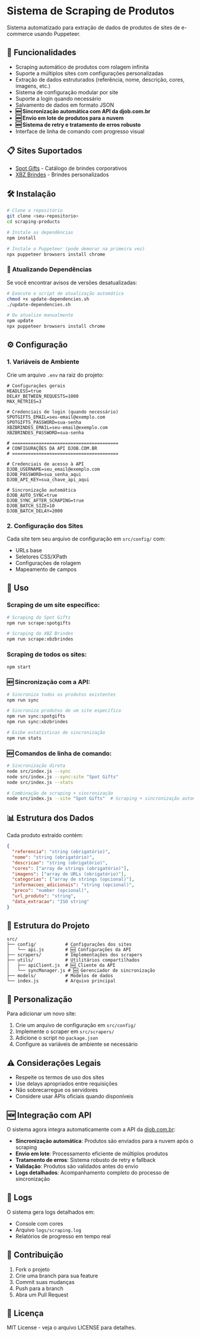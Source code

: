 # Sistema de Scraping de Produtos

Sistema automatizado para extração de dados de produtos de sites de e-commerce usando Puppeteer.

## 🚀 Funcionalidades

- Scraping automático de produtos com rolagem infinita
- Suporte a múltiplos sites com configurações personalizadas
- Extração de dados estruturados (referência, nome, descrição, cores, imagens, etc.)
- Sistema de configuração modular por site
- Suporte a login quando necessário
- Salvamento de dados em formato JSON
- **🆕 Sincronização automática com API da djob.com.br**
- **🆕 Envio em lote de produtos para a nuvem**
- **🆕 Sistema de retry e tratamento de erros robusto**
- Interface de linha de comando com progresso visual

## 📋 Sites Suportados

- [Spot Gifts](https://www.spotgifts.com.br/pt/catalogo/) - Catálogo de brindes corporativos
- [XBZ Brindes](https://www.xbzbrindes.com.br/) - Brindes personalizados

## 🛠️ Instalação

```bash
# Clone o repositório
git clone <seu-repositorio>
cd scraping-products

# Instale as dependências
npm install

# Instale o Puppeteer (pode demorar na primeira vez)
npx puppeteer browsers install chrome
```

### 🔄 Atualizando Dependências

Se você encontrar avisos de versões desatualizadas:

```bash
# Execute o script de atualização automática
chmod +x update-dependencies.sh
./update-dependencies.sh

# Ou atualize manualmente
npm update
npx puppeteer browsers install chrome
```

## ⚙️ Configuração

### 1. Variáveis de Ambiente

Crie um arquivo `.env` na raiz do projeto:

```env
# Configurações gerais
HEADLESS=true
DELAY_BETWEEN_REQUESTS=1000
MAX_RETRIES=3

# Credenciais de login (quando necessário)
SPOTGIFTS_EMAIL=seu-email@exemplo.com
SPOTGIFTS_PASSWORD=sua-senha
XBZBRINDES_EMAIL=seu-email@exemplo.com
XBZBRINDES_PASSWORD=sua-senha

# ========================================
# CONFIGURAÇÕES DA API DJOB.COM.BR
# ========================================

# Credenciais de acesso à API
DJOB_USERNAME=seu_email@exemplo.com
DJOB_PASSWORD=sua_senha_aqui
DJOB_API_KEY=sua_chave_api_aqui

# Sincronização automática
DJOB_AUTO_SYNC=true
DJOB_SYNC_AFTER_SCRAPING=true
DJOB_BATCH_SIZE=10
DJOB_BATCH_DELAY=2000
```

### 2. Configuração dos Sites

Cada site tem seu arquivo de configuração em `src/config/` com:
- URLs base
- Seletores CSS/XPath
- Configurações de rolagem
- Mapeamento de campos

## 🚀 Uso

### Scraping de um site específico:

```bash
# Scraping do Spot Gifts
npm run scrape:spotgifts

# Scraping do XBZ Brindes
npm run scrape:xbzbrindes
```

### Scraping de todos os sites:

```bash
npm start
```

### 🆕 Sincronização com a API:

```bash
# Sincroniza todos os produtos existentes
npm run sync

# Sincroniza produtos de um site específico
npm run sync:spotgifts
npm run sync:xbzbrindes

# Exibe estatísticas de sincronização
npm run stats
```

### 🆕 Comandos de linha de comando:

```bash
# Sincronização direta
node src/index.js --sync
node src/index.js --sync:site "Spot Gifts"
node src/index.js --stats

# Combinação de scraping + sincronização
node src/index.js --site "Spot Gifts"  # Scraping + sincronização automática
```

## 📊 Estrutura dos Dados

Cada produto extraído contém:

```json
{
  "referencia": "string (obrigatório)",
  "nome": "string (obrigatório)",
  "descricao": "string (obrigatório)",
  "cores": ["array de strings (obrigatório)"],
  "imagens": ["array de URLs (obrigatório)"],
  "categorias": ["array de strings (opcional)"],
  "informacoes_adicionais": "string (opcional)",
  "preco": "number (opcional)",
  "url_produto": "string",
  "data_extracao": "ISO string"
}
```

## 📁 Estrutura do Projeto

```
src/
├── config/           # Configurações dos sites
│   └── api.js        # 🆕 Configurações da API
├── scrapers/         # Implementações dos scrapers
├── utils/            # Utilitários compartilhados
│   ├── apiClient.js  # 🆕 Cliente da API
│   └── syncManager.js # 🆕 Gerenciador de sincronização
├── models/           # Modelos de dados
└── index.js          # Arquivo principal
```

## 🔧 Personalização

Para adicionar um novo site:

1. Crie um arquivo de configuração em `src/config/`
2. Implemente o scraper em `src/scrapers/`
3. Adicione o script no `package.json`
4. Configure as variáveis de ambiente se necessário

## ⚠️ Considerações Legais

- Respeite os termos de uso dos sites
- Use delays apropriados entre requisições
- Não sobrecarregue os servidores
- Considere usar APIs oficiais quando disponíveis

## 🆕 Integração com API

O sistema agora integra automaticamente com a API da [djob.com.br](https://api.djob.com.br/wp-json/api/v1/documentacao):

- **Sincronização automática**: Produtos são enviados para a nuvem após o scraping
- **Envio em lote**: Processamento eficiente de múltiplos produtos
- **Tratamento de erros**: Sistema robusto de retry e fallback
- **Validação**: Produtos são validados antes do envio
- **Logs detalhados**: Acompanhamento completo do processo de sincronização

## 📝 Logs

O sistema gera logs detalhados em:
- Console com cores
- Arquivo `logs/scraping.log`
- Relatórios de progresso em tempo real

## 🤝 Contribuição

1. Fork o projeto
2. Crie uma branch para sua feature
3. Commit suas mudanças
4. Push para a branch
5. Abra um Pull Request

## 📄 Licença

MIT License - veja o arquivo LICENSE para detalhes.
